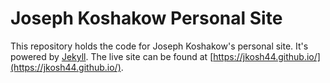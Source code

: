 # Joseph Koshakow Personal Site

This repository holds the code for Joseph Koshakow's personal site. 
It's powered by [Jekyll](https://jekyllrb.com/). The live site can be 
found at [https://jkosh44.github.io/](https://jkosh44.github.io/).